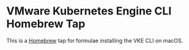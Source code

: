# VMware Kubernetes Engine CLI Homebrew Tap
This is a [Homebrew](brew.sh) tap for formulae installing the VKE CLI on macOS.
